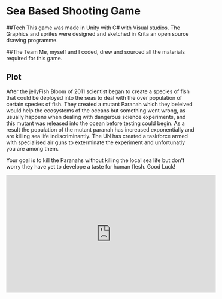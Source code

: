# Sea Based Shooting Game

##Tech 
This game was made in Unity with C# with Visual studios.
The Graphics and sprites were designed and sketched in Krita an open source drawing programme.

##The Team
Me, myself and I coded, drew and sourced all the materials required for this game.

## Plot 

After the jellyFish Bloom of 2011 scientist began to create a species of fish that could be 
deployed into the seas to deal with the over population of certain species of fish. They created
a mutant Paranah which they beleived would help the ecosystems of the oceans but something
went wrong, as usually happens when dealing with dangerous science experiments, and this 
mutant was released into the ocean before testing could begin. As a result the population of 
the mutant paranah has increased exponentially and are killing sea life indiscriminantly.
The UN has created a taskforce armed with specialised air guns to exterminate the experiment
and unfortunatly you are among them. 

Your goal is to kill the Paranahs without killing the local sea life but don't worry they have
yet to develope a taste for human flesh. Good Luck!

<iframe width="560" height="315" src="https://www.youtube.com/embed/EfIYuNKN0FU" frameborder="0" allow="autoplay; encrypted-media" allowfullscreen></iframe>